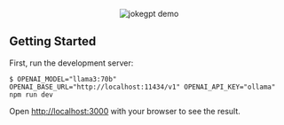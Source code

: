 <p align="center">
<img alt="jokegpt demo" src="https://github.com/zacharydenton/jokegpt/assets/310773/a397686a-9d78-413d-b9a4-0300cd79b1c2">
</p>

## Getting Started

First, run the development server:

```console
$ OPENAI_MODEL="llama3:70b" OPENAI_BASE_URL="http://localhost:11434/v1" OPENAI_API_KEY="ollama" npm run dev
```

Open [http://localhost:3000](http://localhost:3000) with your browser to see the result.
